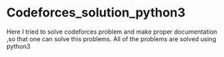 # Codeforces_solution_python3
Here I tried to solve codeforces problem and  make proper documentation ,so that one can solve this problems.
All of the problems are solved using python3
